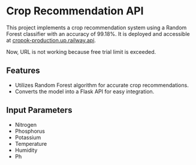 # Crop Recommendation API

This project implements a crop recommendation system using a Random Forest classifier with an accuracy of 99.18%. It is deployed and accessible at [cropok-production.up.railway.api](https://cropok-production.up.railway.app). 

Now, URL is not working because free trial limit is exceeded.

## Features

- Utilizes Random Forest algorithm for accurate crop recommendations.
- Converts the model into a Flask API for easy integration.

## Input Parameters
- Nitrogen
- Phosphorus
- Potassium
- Temperature
- Humidity
- Ph

